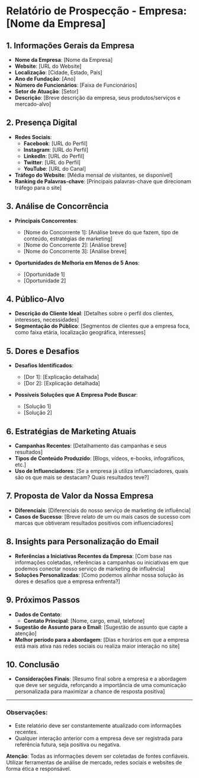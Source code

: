 # Relatório de Prospecção - Empresa: [Nome da Empresa]

## 1. Informações Gerais da Empresa
- **Nome da Empresa**: [Nome da Empresa]
- **Website**: [URL do Website]
- **Localização**: [Cidade, Estado, País]
- **Ano de Fundação**: [Ano]
- **Número de Funcionários**: [Faixa de Funcionários]
- **Setor de Atuação**: [Setor]
- **Descrição**: [Breve descrição da empresa, seus produtos/serviços e mercado-alvo]

## 2. Presença Digital
- **Redes Sociais**:
  - **Facebook**: [URL do Perfil]
  - **Instagram**: [URL do Perfil]
  - **LinkedIn**: [URL do Perfil]
  - **Twitter**: [URL do Perfil]
  - **YouTube**: [URL do Canal]
- **Tráfego do Website**: [Média mensal de visitantes, se disponível]
- **Ranking de Palavras-chave**: [Principais palavras-chave que direcionam tráfego para o site]

## 3. Análise de Concorrência
- **Principais Concorrentes**:
  - [Nome do Concorrente 1]: [Análise breve do que fazem, tipo de conteúdo, estratégias de marketing]
  - [Nome do Concorrente 2]: [Análise breve]
  - [Nome do Concorrente 3]: [Análise breve]
  
- **Oportunidades de Melhoria em Menos de 5 Anos**:
  - [Oportunidade 1]
  - [Oportunidade 2]

## 4. Público-Alvo
- **Descrição do Cliente Ideal**: [Detalhes sobre o perfil dos clientes, interesses, necessidades]
- **Segmentação do Público**: [Segmentos de clientes que a empresa foca, como faixa etária, localização geográfica, interesses]

## 5. Dores e Desafios
- **Desafios Identificados**:
  - [Dor 1]: [Explicação detalhada]
  - [Dor 2]: [Explicação detalhada]
  
- **Possíveis Soluções que A Empresa Pode Buscar**:
  - [Solução 1]
  - [Solução 2]

## 6. Estratégias de Marketing Atuais
- **Campanhas Recentes**: [Detalhamento das campanhas e seus resultados]
- **Tipos de Conteúdo Produzido**: [Blogs, vídeos, e-books, infográficos, etc.]
- **Uso de Influenciadores**: [Se a empresa já utiliza influenciadores, quais são os que mais se destacam? Quais resultados teve?]

## 7. Proposta de Valor da Nossa Empresa
- **Diferenciais**: [Diferenciais do nosso serviço de marketing de influência]
- **Casos de Sucesso**: [Breve relato de um ou mais casos de sucesso com marcas que obtiveram resultados positivos com influenciadores]

## 8. Insights para Personalização do Email
- **Referências a Iniciativas Recentes da Empresa**: [Com base nas informações coletadas, referências a campanhas ou iniciativas em que podemos conectar nosso serviço de marketing de influência]
- **Soluções Personalizadas**: [Como podemos alinhar nossa solução às dores e desafios que a empresa enfrenta?]

## 9. Próximos Passos
- **Dados de Contato**: 
  - **Contato Principal**: [Nome, cargo, email, telefone]
- **Sugestão de Assunto para o Email**: [Sugestão de assunto que capte a atenção]
- **Melhor período para a abordagem**: [Dias e horários em que a empresa está mais ativa nas redes sociais ou realiza maior interação no site]

## 10. Conclusão
- **Considerações Finais**: [Resumo final sobre a empresa e a abordagem que deve ser seguida, reforçando a importância de uma comunicação personalizada para maximizar a chance de resposta positiva]

---

### Observações:
- Este relatório deve ser constantemente atualizado com informações recentes.
- Qualquer interação anterior com a empresa deve ser registrada para referência futura, seja positiva ou negativa. 

**Atenção**: Todas as informações devem ser coletadas de fontes confiáveis. Utilizar ferramentas de análise de mercado, redes sociais e websites de forma ética e responsável.